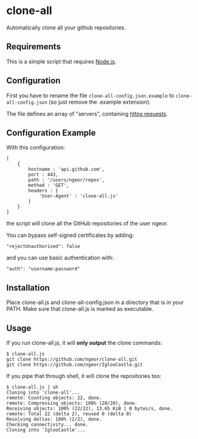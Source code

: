 clone-all
=========

Automatically clone all your github repositories.

Requirements
------------

This is a simple script that requires [Node.js](http://nodejs.org/).

Configuration
-------------

First you have to rename the file `clone-all-config.json.example` to
`clone-all-config.json` (so just remove the .example extension).

The file defines an array of "servers", containing [https requests](http://nodejs.org/api/https.html#https_https_request_options_callback).

Configuration Example
---------------------

With this configuration:

    [
        {
            hostname : 'api.github.com',
            port : 443,
            path : '/users/ngeor/repos',
            method : 'GET',
            headers : {
                'User-Agent' : 'clone-all.js'
            }
        }
    ]

the script will clone all the GitHub repositories of the user ngeor.

You can bypass self-signed certificates by adding:

    "rejectUnauthorized": false

and you can use basic authentication with:

    "auth": "username:password"

Installation
------------

Place clone-all.js and clone-all-config.json in a directory that is in your
PATH. Make sure that clone-all.js is marked as executable.

Usage
-----

If you run clone-all.js, it will **only output** the clone commands:

    $ clone-all.js
    git clone https://github.com/ngeor/clone-all.git
    git clone https://github.com/ngeor/IglooCastle.git

If you pipe that through shell, it will clone the repositories too:

    $ clone-all.js | sh
    Cloning into 'clone-all'...
    remote: Counting objects: 22, done.
    remote: Compressing objects: 100% (20/20), done.
    Receiving objects: 100% (22/22), 13.65 KiB | 0 bytes/s, done.
    remote: Total 22 (delta 2), reused 0 (delta 0)
    Resolving deltas: 100% (2/2), done.
    Checking connectivity... done.
    Cloning into 'IglooCastle'...
